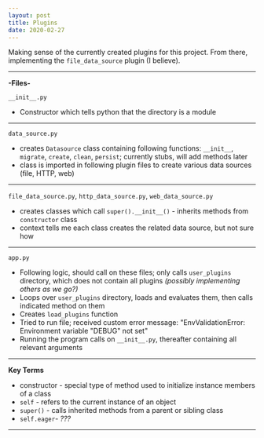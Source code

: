 ```yaml
---
layout: post
title: Plugins
date: 2020-02-27
---
```


Making sense of the currently created plugins for this project.
From there, implementing the `file_data_source` plugin (I believe).

***

__-Files-__

`__init__.py`
-   Constructor which tells python that the directory is a module

***

`data_source.py`
-   creates `Datasource` class containing following functions: `__init__`, `migrate`, `create`, `clean`, `persist`; currently stubs, will add methods later
-   class is imported in following plugin files to create various data sources (file, HTTP, web)

***

`file_data_source.py`, `http_data_source.py`, `web_data_source.py`
-   creates classes which call `super().__init__()` - inherits methods from `constructor` class
-   context tells me each class creates the related data source, but not sure how

***

`app.py`
-   Following logic, should call on these files; only calls `user_plugins` directory, which does not contain all plugins *(possibly implementing others as we go?)*
-   Loops over `user_plugins` directory, loads and evaluates them, then calls indicated method on them
-   Creates `load_plugins` function
-   Tried to run file; received custom error message: "EnvValidationError: Environment variable "DEBUG" not set"
-   Running the program calls on `__init__.py`, thereafter containing all relevant arguments

***

__Key Terms__
-   constructor -   special type of method used to initialize instance members of a class
-   `self`      -   refers to the current instance of an object
-   `super()`   -   calls inherited methods from a parent or sibling class
-   `self.eager`-   *???*   

***

